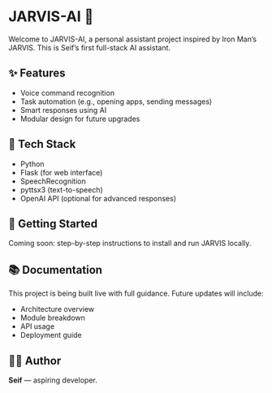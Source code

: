 # JARVIS-AI 🤖

Welcome to JARVIS-AI, a personal assistant project inspired by Iron Man’s JARVIS. This is Seif’s first full-stack AI assistant.

## ✨ Features
- Voice command recognition
- Task automation (e.g., opening apps, sending messages)
- Smart responses using AI
- Modular design for future upgrades

## 🧰 Tech Stack
- Python
- Flask (for web interface)
- SpeechRecognition
- pyttsx3 (text-to-speech)
- OpenAI API (optional for advanced responses)

## 🚀 Getting Started
Coming soon: step-by-step instructions to install and run JARVIS locally.

## 📚 Documentation
This project is being built live with full guidance. Future updates will include:
- Architecture overview
- Module breakdown
- API usage
- Deployment guide

## 👨‍💻 Author
**Seif** — aspiring developer.
